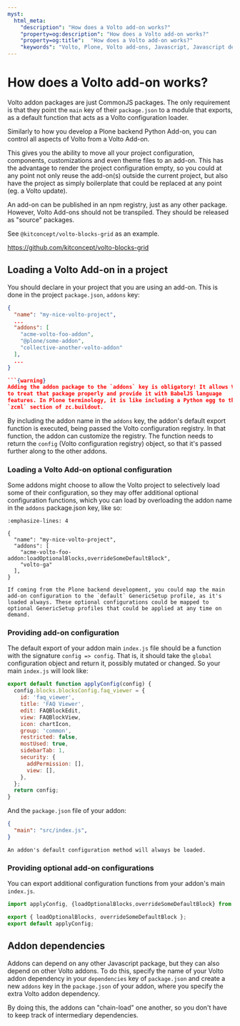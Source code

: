 ```yaml
---
myst:
  html_meta:
    "description": "How does a Volto add-on works?"
    "property=og:description": "How does a Volto add-on works?"
    "property=og:title":  "How does a Volto add-on works?"
    "keywords": "Volto, Plone, Volto add-ons, Javascript, Javascript dependencies"
---
```


# How does a Volto add-on works?

Volto addon packages are just CommonJS packages. The only requirement is that
they point the `main` key of their `package.json` to a module that exports, as
a default function that acts as a Volto configuration loader.

Similarly to how you develop a Plone backend Python Add-on, you can control all aspects of Volto from a Volto Add-on.

This gives you the ability to move all your project configuration, components, customizations and even theme files to an add-on. This has the advantage to render the project configuration empty, so you could at any point not only reuse the add-on(s) outside the current project, but also have the project as simply boilerplate that could be replaced at any point (eg. a Volto update).

An add-on can be published in an npm registry, just as any other package. However, Volto Add-ons should not be transpiled. They should be released as "source" packages.

See `@kitconcept/volto-blocks-grid` as an example.

https://github.com/kitconcept/volto-blocks-grid

## Loading a Volto Add-on in a project

You should declare in your project that you are using an add-on.
This is done in the project `package.json`, `addons` key:

```json
{
  "name": "my-nice-volto-project",
  ...
  "addons": [
    "acme-volto-foo-addon",
    "@plone/some-addon",
    "collective-another-volto-addon"
  ],
  ...
}

```{warning}
Adding the addon package to the `addons` key is obligatory! It allows Volto
to treat that package properly and provide it with BabelJS language
features. In Plone terminology, it is like including a Python egg to the
`zcml` section of zc.buildout.
```

By including the addon name in the `addons` key, the addon's default export
function is executed, being passed the Volto configuration registry. In that
function, the addon can customize the registry. The function needs to return
the `config` (Volto configuration registry) object, so that it's passed further
along to the other addons.

### Loading a Volto Add-on optional configuration

Some addons might choose to allow the Volto project to selectively load some of
their configuration, so they may offer additional optional configuration functions,
which you can load by overloading the addon name in the ``addons`` package.json
key, like so:

```{code-block} json
:emphasize-lines: 4

{
  "name": "my-nice-volto-project",
  "addons": [
    "acme-volto-foo-addon:loadOptionalBlocks,overrideSomeDefaultBlock",
    "volto-ga"
  ],
}
```

```{note}
If coming from the Plone backend development, you could map the main add-on configuration to the `default` GenericSetup profile, as it's loaded always. These optional configurations could be mapped to optional GenericSetup profiles that could be applied at any time on demand.
```

### Providing add-on configuration

The default export of your addon main `index.js` file should be a function with
the signature `config => config`.
That is, it should take the `global` configuration object and return it,
possibly mutated or changed. So your main `index.js` will look like:

```js
export default function applyConfig(config) {
  config.blocks.blocksConfig.faq_viewer = {
    id: 'faq_viewer',
    title: 'FAQ Viewer',
    edit: FAQBlockEdit,
    view: FAQBlockView,
    icon: chartIcon,
    group: 'common',
    restricted: false,
    mostUsed: true,
    sidebarTab: 1,
    security: {
      addPermission: [],
      view: [],
    },
  };
  return config;
}
```

And the `package.json` file of your addon:

```json
{
  "main": "src/index.js",
}
```

```{warning}
An addon's default configuration method will always be loaded.
```

### Providing optional add-on configurations

You can export additional configuration functions from your addon's main
`index.js`.

```js
import applyConfig, {loadOptionalBlocks,overrideSomeDefaultBlock} from './config';

export { loadOptionalBlocks, overrideSomeDefaultBlock };
export default applyConfig;
```

## Addon dependencies

Addons can depend on any other Javascript package, but they can also depend on
other Volto addons. To do this, specify the name of your Volto addon dependency
in your `dependencies` key of `package.json` and create a new `addons` key in
the `package.json` of your addon, where you specify the extra Volto addon
dependency.

By doing this, the addons can "chain-load" one another, so you don't have to
keep track of intermediary dependencies.
